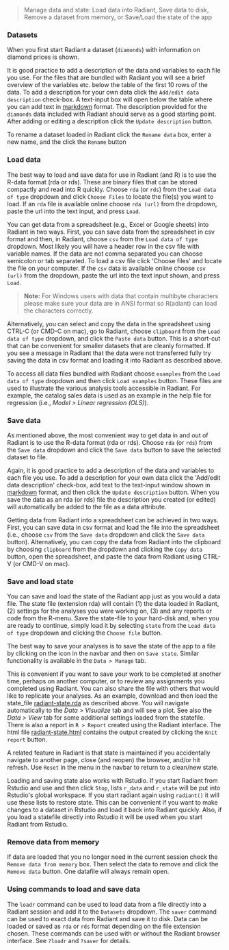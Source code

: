 > Manage data and state: Load data into Radiant, Save data to disk, Remove a dataset from memory, or Save/Load the state of the app

### Datasets

When you first start Radiant a dataset (`diamonds`) with information on diamond prices is shown.

It is good practice to add a description of the data and variables to each file you use. For the files that are bundled with Radiant you will see a brief overview of the variables etc. below the table of the first 10 rows of the data. To add a description for your own data click the `Add/edit data description` check-box. A text-input box will open below the table where you can add text in
<a href="http://rmarkdown.rstudio.com/authoring_pandoc_markdown.html" target="_blank">markdown</a> format. The description provided for the `diamonds` data included with Radiant should serve as a good starting point. After adding or editing a description click the `Update description` button.

To rename a dataset loaded in Radiant click the `Rename data` box, enter a new name, and the click the `Rename` button

### Load data

The best way to load and save data for use in Radiant (and R) is to use the R-data format (rda or rds). These are binary files that can be stored compactly and read into R quickly. Choose `rda` (or `rds`) from the `Load data of type` dropdown and click `Choose Files` to locate the file(s) you want to load. If an `rda` file is available online choose `rda (url)` from the dropdown, paste the url into the text input, and press `Load`.

You can get data from a spreadsheet (e.g., Excel or Google sheets) into Radiant in two ways. First, you can save data from the spreadsheet in csv format and then, in Radiant, choose `csv` from the `Load data of type` dropdown. Most likely you will have a header row in the csv file with variable names. If the data are not comma separated you can choose semicolon or tab separated. To load a csv file click 'Choose files' and locate the file on your computer. If the `csv` data is available online choose `csv (url)` from the dropdown, paste the url into the text input shown, and press `Load`.

> **Note:** For Windows users with data that contain multibyte characters please make sure your data are in ANSI format so R(adiant) can load the characters correctly.

Alternatively, you can select and copy the data in the spreadsheet using CTRL-C (or CMD-C on mac), go to Radiant, choose `clipboard` from the `Load data of type` dropdown, and click the `Paste data` button. This is a short-cut that can be convenient for smaller datasets that are cleanly formatted. If you see a message in Radiant that the data were not transferred fully try saving the data in csv format and loading it into Radiant as described above.

To access all data files bundled with Radiant choose `examples` from the `Load data of type` dropdown and then click `Load examples` button. These files are used to illustrate the various analysis tools accessible in Radiant. For example, the catalog sales data is used as an example in the help file for regression (i.e., _Model > Linear regression (OLS)_).

### Save data

As mentioned above, the most convenient way to get data in and out of Radiant is to use the R-data format (rda or rds). Choose `rda` (or `rds`) from the `Save data` dropdown and click the `Save data` button to save the selected dataset to file.

Again, it is good practice to add a description of the data and variables to each file you use. To add a description for your own data click the 'Add/edit data description' check-box, add text to the text-input window shown in
<a href="http://rmarkdown.rstudio.com/authoring_pandoc_markdown.html" target="_blank">markdown</a> format, and then click the `Update description` button. When you save the data as an rda (or rds) file the description you created (or edited) will automatically be added to the file as a data attribute.

Getting data from Radiant into a spreadsheet can be achieved in two ways. First, you can save data in csv format and load the file into the spreadsheet (i.e., choose `csv` from the `Save data` dropdown and click the `Save data` button). Alternatively, you can copy the data from Radiant into the clipboard by choosing `clipboard` from the dropdown and clicking the `Copy data` button, open the spreadsheet, and paste the data from Radiant using CTRL-V (or CMD-V on mac).

### Save and load state

You can save and load the state of the Radiant app just as you would a data file. The state file (extension rda) will contain (1) the data loaded in Radiant, (2) settings for the analyses you were working on, (3) and any reports or code from the R-menu. Save the state-file to your hard-disk and, when you are ready to continue, simply load it by selecting `state` from the `Load data of type` dropdown and clicking the `Choose file` button.

The best way to save your analyses is to save the state of the app to a file by clicking on the <i title='Save' class='fa fa-save'></i> icon in the navbar and then on `Save state`. Similar functionality is available in the `Data > Manage` tab.

This is convenient if you want to save your work to be completed at another time, perhaps on another computer, or to review any assignments you completed using Radiant. You can also share the file with others that would like to replicate your analyses. As an example, download and then load the state\_file [radiant-state.rda](https://vnijs.github.io/radiant/examples/radiant-state.rda) as described above. You will navigate automatically to the _Data > Visualize_ tab and will see a plot. See also the _Data > View_ tab for some additional settings loaded from the statefile. There is also a report in `R > Report` created using the Radiant interface. The html file <a href="https://vnijs.github.io/radiant/examples/radiant-state.html" target="_blank">radiant-state.html</a> contains the output created by clicking the `Knit report` button.

A related feature in Radiant is that state is maintained if you accidentally navigate to another page, close (and reopen) the browser, and/or hit refresh. Use `Reset` in the <i title='Power off' class='fa fa-power-off'></i> menu in the navbar to return to a clean/new state.

Loading and saving state also works with Rstudio. If you start Radiant from Rstudio and use <i title='Power off' class='fa fa-power-off'></i> and then click `Stop`, lists `r_data` and `r_state` will be put into Rstudio's global workspace. If you start radiant again using `radiant()` it will use these lists to restore state. This can be convenient if you want to make changes to a dataset in Rstudio and load it back into Radiant quickly. Also, if you load a statefile directly into Rstudio it will be used when you start Radiant from Rstudio.

### Remove data from memory

If data are loaded that you no longer need in the current session check the `Remove data from memory` box. Then select the data to remove and click the `Remove data` button. One datafile will always remain open.

### Using commands to load and save data

The `loadr` command can be used to load data from a file directly into a Radiant session and add it to the `Datasets` dropdown. The `saver` command can be used to exact data from Radiant and save it to disk. Data can be loaded or saved as `rda` or `rds` format depending on the file extension chosen. These commands can be used with or without the Radiant browser interface. See `?loadr` and `?saver` for details.
